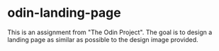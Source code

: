 # odin-landing-page
This is an assignment from "The Odin Project". The goal is to design a landing page as similar as possible to the design image provided.
